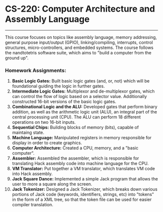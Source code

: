 <h1><b>CS-220</b>: Computer Architecture and Assembly Language</h1>

<hr>

<p>This course focuses on topics like assembly language, memory addressing, general purpose input/output (GPIO), linking/compiling, interrupts, control structures, micro-controllers, and embedded systems. The course follows the nandtotetris software suite, which aims to "build a computer from the ground up".</p>

<h3><b>Homework Assignments:</b></h3>
<ol>
  <li><b>Basic Logic Gates:</b> Built basic logic gates (and, or, not) which will be foundational guiding the logic in further gates.</li>
  <li><b>Intermediate Logic Gates:</b> Multiplexor and de-multiplexor gates, which can control the flow of logic based on a selector value. Additionally constructed 16-bit versions of the basic logic gates.
  <li><b>Combinational Logic and the ALU:</b> Developed gates that perform binary addition, as well as the arithmetic logic unit (ALU), an integral part of the central processing unit (CPU). The ALU can perform 18 different operations on two 16-bit inputs.</li>   
  <li><b>Sequential Chips:</b> Building blocks of memory (bits), capable of maintaing state.</li>
  <li><b>Machine Language:</b> Manipulated registers in memory responsible for display in order to create graphics.</li>
  <li><b>Computer Architecture:</b> Created a CPU, memory, and a "basic computer".</li>
  <li><b>Assembler:</b> Assembled the assembler, which is responsible for translating Hack assembly code into machine language for the CPU.</li>
  <li><b>VM Translator:</b> Put together a VM translator, which translates VM code into Hack assembly.</li>
  <li><b>Jack Square Dance:</b> Implemented a simple Jack program that allows the user to more a square along the screen.</li>
  <li><b>Jack Tokenizer:</b> Designed a Jack Tokenizer, which breaks down various portions of Jack code (keywords, identifiers, strings, etc) into "tokens" in the form of a XML tree, so that the token file can be used for easier compiler translation.</li>
<ol>

